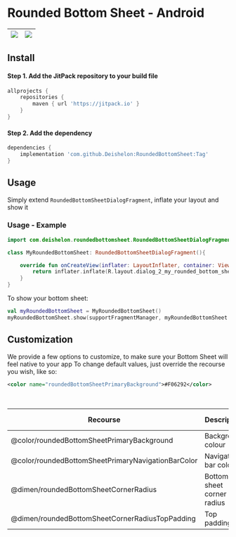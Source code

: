 # Rounded Bottom Sheet - Android


|  [![](https://github.com/Deishelon/RoundedBottomSheet/raw/master/screenshots/Rounded-Example-400_framed.png)](https://github.com/Deishelon/RoundedBottomSheet/raw/master/screenshots/Rounded-Example-Full_framed.png)   |  [![](https://github.com/Deishelon/RoundedBottomSheet/raw/master/screenshots/def_framed_400.png)](https://github.com/Deishelon/RoundedBottomSheet/raw/master/screenshots/Rounded-Example-Full_framed.png)  |
| ------------- |:-------------:|


## Install

#### Step 1. Add the JitPack repository to your build file
```gradle
allprojects {
    repositories {
        maven { url 'https://jitpack.io' }
    }
}
```

#### Step 2. Add the dependency
```gradle
dependencies {
    implementation 'com.github.Deishelon:RoundedBottomSheet:Tag'
}
```

## Usage

Simply extend `RoundedBottomSheetDialogFragment`, inflate your layout and show it

### Usage - Example

```kotlin
import com.deishelon.roundedbottomsheet.RoundedBottomSheetDialogFragment

class MyRoundedBottomSheet: RoundedBottomSheetDialogFragment(){

    override fun onCreateView(inflater: LayoutInflater, container: ViewGroup?, savedInstanceState: Bundle?): View? {
        return inflater.inflate(R.layout.dialog_2_my_rounded_bottom_sheet, container, false)
    }
}
```

To show your bottom sheet:

```kotlin
val myRoundedBottomSheet = MyRoundedBottomSheet()
myRoundedBottomSheet.show(supportFragmentManager, myRoundedBottomSheet.tag)
```

## Customization

We provide a few options to customize, to make sure your Bottom Sheet will feel native to your app
To change default values, just override the recourse you wish, like so:

```xml
<color name="roundedBottomSheetPrimaryBackground">#F06292</color>
```

&nbsp;

| Recourse                                                  | Description                   | Default value     |
| -------------                                             | -------------                 | -------------     |
| @color/roundedBottomSheetPrimaryBackground                | Background colour             | #FFFFFFFF         |
| @color/roundedBottomSheetPrimaryNavigationBarColor        | Navigation bar colour         | #FFFFFFFF         |
| @dimen/roundedBottomSheetCornerRadius                     | Bottom sheet corner radius    | 16dp              |
| @dimen/roundedBottomSheetCornerRadiusTopPadding           | Top padding                   | 8dp               |
